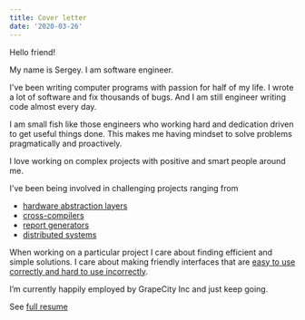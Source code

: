 ```yaml
---
title: Cover letter
date: '2020-03-26'
---
```


Hello friend!

My name is Sergey. I am software engineer.

I've been writing computer programs with passion for half of my life.
I wrote a lot of software and fix thousands of bugs.
And I am still engineer writing code almost every day.

I am small fish like those engineers who working hard and dedication driven to get useful things done.
This makes me having mindset to solve problems pragmatically and proactively.

I love working on complex projects with positive and smart people around me.

I've been being involved in challenging projects ranging from
* [hardware abstraction layers](https://www.youtube.com/watch?v=sCEM6Z3KvU0&list=PLQR99hR6kJODS8Nehz1PkfvNYTlFJR9fj&index=2)
* [cross-compilers](https://github.com/GrapeCity/pagefx)
* [report generators](https://www.grapecity.com/activereports)
* [distributed systems](https://www.spirent.com/products/lab-as-a-service-automation-velocity)

When working on a particular project I care about finding efficient and simple solutions.
I care about making friendly interfaces that are [easy to use correctly and hard to use incorrectly](https://www.aristeia.com/Papers/IEEE_Software_JulAug_2004_revised.htm).

I’m currently happily employed by GrapeCity Inc and just keep going.

See [full resume](/resume)
